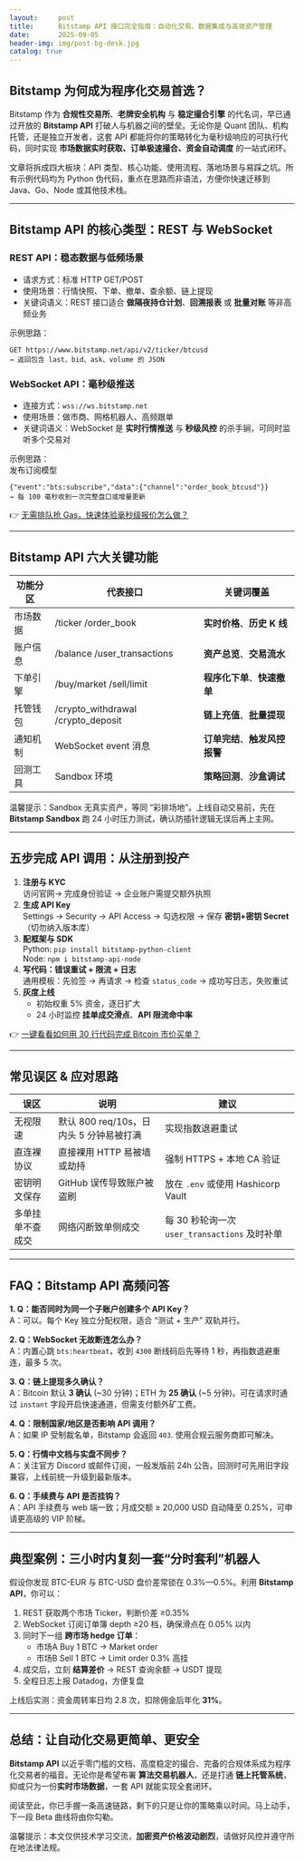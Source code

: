 ```yaml
---
layout:     post
title:      Bitstamp API 接口完全指南：自动化交易、数据集成与高效资产管理
date:       2025-09-05
header-img: img/post-bg-desk.jpg
catalog: true
---
```


## Bitstamp 为何成为程序化交易首选？

Bitstamp 作为 **合规性交易所**、**老牌安全机构** 与 **稳定撮合引擎** 的代名词，早已通过开放的 **Bitstamp API** 打破人与机器之间的壁垒。无论你是 Quant 团队、机构托管，还是独立开发者，这套 API 都能将你的策略转化为毫秒级响应的可执行代码，同时实现 **市场数据实时获取、订单极速撮合、资金自动调度** 的一站式闭环。

文章将拆成四大板块：API 类型、核心功能、使用流程、落地场景与易踩之坑。所有示例代码均为 Python 伪代码，重点在思路而非语法，方便你快速迁移到 Java、Go、Node 或其他技术栈。

---

## Bitstamp API 的核心类型：REST 与 WebSocket

### REST API：稳态数据与低频场景

- 请求方式：标准 HTTP GET/POST  
- 使用场景：行情快照、下单、撤单、查余额、链上提现  
- 关键词语义：REST 接口适合 **做隔夜持仓计划**、**回溯报表** 或 **批量对账** 等非高频业务

示例思路：  
```
GET https://www.bitstamp.net/api/v2/ticker/btcusd
→ 返回包含 last、bid、ask、volume 的 JSON
```

### WebSocket API：毫秒级推送

- 连接方式：`wss://ws.bitstamp.net`  
- 使用场景：做市商、网格机器人、高频跟单  
- 关键词语义：WebSocket 是 **实时行情推送** 与 **秒级风控** 的杀手锏，可同时监听多个交易对

示例思路：  
发布订阅模型  
```
{"event":"bts:subscribe","data":{"channel":"order_book_btcusd"}}
→ 每 100 毫秒收到一次完整盘口或增量更新
```

👉 [无需排队抢 Gas，快速体验毫秒级报价怎么做？](https://okxdog.com/)

---

## Bitstamp API 六大关键功能

| 功能分区 | 代表接口 | 关键词覆盖 |
| --- | --- | --- |
| 市场数据 | /ticker /order_book | **实时价格**、**历史 K 线** |
| 账户信息 | /balance /user_transactions | **资产总览**、**交易流水** |
| 下单引擎 | /buy/market /sell/limit | **程序化下单**、**快速撤单** |
| 托管钱包 | /crypto_withdrawal /crypto_deposit | **链上充值**、**批量提现** |
| 通知机制 | WebSocket event 消息 | **订单完结**、**触发风控报警** |
| 回测工具 | Sandbox 环境 | **策略回测**、**沙盒调试** |

温馨提示：Sandbox 无真实资产，等同 “彩排场地”。上线自动交易前，先在 **Bitstamp Sandbox** 跑 24 小时压力测试，确认防插针逻辑无误后再上主网。

---

## 五步完成 API 调用：从注册到投产

1. **注册与 KYC**  
   访问官网-> 完成身份验证 -> 企业账户需提交额外执照  
2. **生成 API Key**  
   Settings → Security → API Access → 勾选权限 → 保存 **密钥+密钥 Secret**（切勿纳入版本库）  
3. **配框架与 SDK**  
   Python: `pip install bitstamp-python-client`  
   Node: `npm i bitstamp-api-node`  
4. **写代码：错误重试 + 限流 + 日志**  
   通用模板：先验签 → 再请求 → 检查 `status_code` → 成功写日志，失败重试  
5. **灰度上线**  
   - 初始权重 5% 资金，逐日扩大  
   - 24 小时监控 **挂单成交滑点**、**API 限流命中率**

👉 [一键看看如何用 30 行代码完成 Bitcoin 市价买单？](https://okxdog.com/)

---

## 常见误区 & 应对思路

| 误区 | 说明 | 建议 |
| --- | --- | --- |
| 无视限速 | 默认 800 req/10s，日内头 5 分钟易被打满 | 实现指数退避重试 |
| 直连裸协议 | 直接裸用 HTTP 易被墙或劫持 | 强制 HTTPS + 本地 CA 验证 |
| 密钥明文保存 | GitHub 误传导致账户被盗刷 | 放在 `.env` 或使用 Hashicorp Vault |
| 多单挂单不查成交 | 网络闪断致单侧成交 | 每 30 秒轮询一次 `user_transactions` 及时补单 |

---

## FAQ：Bitstamp API 高频问答

**1. Q：能否同时为同一个子账户创建多个 API Key？**  
A：可以。每个 Key 独立分配权限，适合 “测试 + 生产” 双轨并行。

**2. Q：WebSocket 无故断连怎么办？**  
A：内置心跳 `bts:heartbeat`，收到 `4300` 断线码后先等待 1 秒，再指数退避重连，最多 5 次。

**3. Q：链上提现多久确认？**  
A：Bitcoin 默认 **3 确认** (~30 分钟)；ETH 为 **25 确认** (~5 分钟)。可在请求时通过 `instant` 字段开启快速通道，但需支付额外矿工费。

**4. Q：限制国家/地区是否影响 API 调用？**  
A：如果 IP 受制裁名单，Bitstamp 会返回 `403`. 使用合规云服务商即可解决。

**5. Q：行情中文档与实盘不同步？**  
A：关注官方 Discord 或邮件订阅，一般发版前 24h 公告。回测时可先用旧字段兼容，上线前统一升级到最新版本。

**6. Q：手续费与 API 是否挂钩？**  
A：API 手续费与 web 端一致；月成交额 ≥ 20,000 USD 自动降至 0.25%，可申请更高级的 VIP 阶梯。

---

## 典型案例：三小时内复刻一套“分时套利”机器人

假设你发现 BTC-EUR 与 BTC-USD 盘价差常锁在 0.3%—0.5%。利用 **Bitstamp API**，你可以：

1. REST 获取两个市场 Ticker，判断价差 ≥0.35%  
2. WebSocket 订阅订单簿 depth ≥20 档，确保滑点在 0.05% 以内  
3. 同时下一组 **跨市场 hedge 订单**：  
   - 市场A Buy 1 BTC → Market order  
   - 市场B Sell 1 BTC → Limit order 0.3% 高挂  
4. 成交后，立刻 **结算差价** → REST 查询余额 → USDT 提现  
5. 全程日志上报 Datadog，方便复盘

上线后实测：资金周转率日均 2.8 次，扣除佣金后年化 **31%**。

---

## 总结：让自动化交易更简单、更安全

**Bitstamp API** 以近乎零门槛的文档、高度稳定的撮合、完备的合规体系成为程序化交易者的福音。无论你是希望布署 **算法交易机器人**，还是打通 **链上托管系统**，抑或只为一份**实时市场数据**，一套 API 就能实现全套闭环。

阅读至此，你已手握一条高速链路，剩下的只是让你的策略乘以时间。马上动手，下一段 Beta 曲线将由你勾勒。

温馨提示：本文仅供技术学习交流，**加密资产价格波动剧烈**，请做好风控并遵守所在地法律法规。